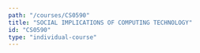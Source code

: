```yaml
---
path: "/courses/CS0590"
title: "SOCIAL IMPLICATIONS OF COMPUTING TECHNOLOGY"
id: "CS0590"
type: "individual-course"
---
```

